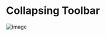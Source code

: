 # Collapsing Toolbar

![image](https://github.com/Nokheenig/Android_Kotlin_CollapsingToolbar/blob/master/res/CollapsingToolbar.gif?raw=true)